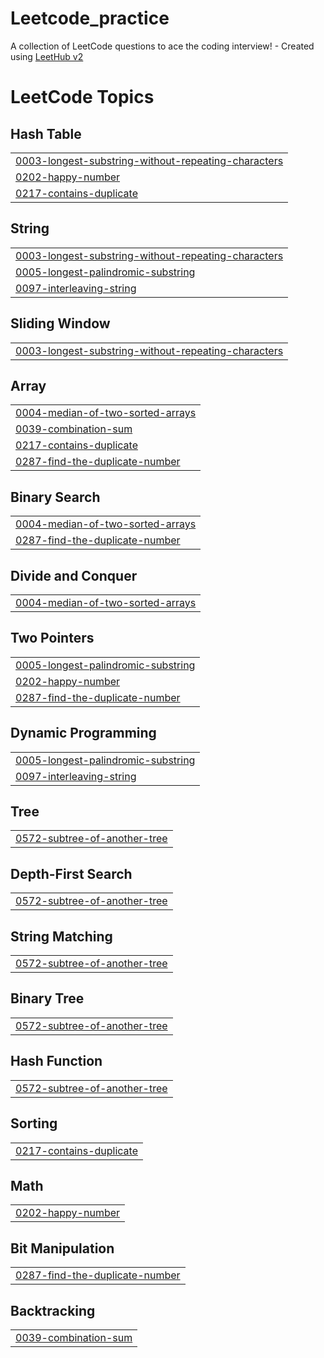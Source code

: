 # Leetcode_practice
A collection of LeetCode questions to ace the coding interview! - Created using [LeetHub v2](https://github.com/arunbhardwaj/LeetHub-2.0)

<!---LeetCode Topics Start-->
# LeetCode Topics
## Hash Table
|  |
| ------- |
| [0003-longest-substring-without-repeating-characters](https://github.com/parkilwoo/Leetcode_practice/tree/master/0003-longest-substring-without-repeating-characters) |
| [0202-happy-number](https://github.com/parkilwoo/Leetcode_practice/tree/master/0202-happy-number) |
| [0217-contains-duplicate](https://github.com/parkilwoo/Leetcode_practice/tree/master/0217-contains-duplicate) |
## String
|  |
| ------- |
| [0003-longest-substring-without-repeating-characters](https://github.com/parkilwoo/Leetcode_practice/tree/master/0003-longest-substring-without-repeating-characters) |
| [0005-longest-palindromic-substring](https://github.com/parkilwoo/Leetcode_practice/tree/master/0005-longest-palindromic-substring) |
| [0097-interleaving-string](https://github.com/parkilwoo/Leetcode_practice/tree/master/0097-interleaving-string) |
## Sliding Window
|  |
| ------- |
| [0003-longest-substring-without-repeating-characters](https://github.com/parkilwoo/Leetcode_practice/tree/master/0003-longest-substring-without-repeating-characters) |
## Array
|  |
| ------- |
| [0004-median-of-two-sorted-arrays](https://github.com/parkilwoo/Leetcode_practice/tree/master/0004-median-of-two-sorted-arrays) |
| [0039-combination-sum](https://github.com/parkilwoo/Leetcode_practice/tree/master/0039-combination-sum) |
| [0217-contains-duplicate](https://github.com/parkilwoo/Leetcode_practice/tree/master/0217-contains-duplicate) |
| [0287-find-the-duplicate-number](https://github.com/parkilwoo/Leetcode_practice/tree/master/0287-find-the-duplicate-number) |
## Binary Search
|  |
| ------- |
| [0004-median-of-two-sorted-arrays](https://github.com/parkilwoo/Leetcode_practice/tree/master/0004-median-of-two-sorted-arrays) |
| [0287-find-the-duplicate-number](https://github.com/parkilwoo/Leetcode_practice/tree/master/0287-find-the-duplicate-number) |
## Divide and Conquer
|  |
| ------- |
| [0004-median-of-two-sorted-arrays](https://github.com/parkilwoo/Leetcode_practice/tree/master/0004-median-of-two-sorted-arrays) |
## Two Pointers
|  |
| ------- |
| [0005-longest-palindromic-substring](https://github.com/parkilwoo/Leetcode_practice/tree/master/0005-longest-palindromic-substring) |
| [0202-happy-number](https://github.com/parkilwoo/Leetcode_practice/tree/master/0202-happy-number) |
| [0287-find-the-duplicate-number](https://github.com/parkilwoo/Leetcode_practice/tree/master/0287-find-the-duplicate-number) |
## Dynamic Programming
|  |
| ------- |
| [0005-longest-palindromic-substring](https://github.com/parkilwoo/Leetcode_practice/tree/master/0005-longest-palindromic-substring) |
| [0097-interleaving-string](https://github.com/parkilwoo/Leetcode_practice/tree/master/0097-interleaving-string) |
## Tree
|  |
| ------- |
| [0572-subtree-of-another-tree](https://github.com/parkilwoo/Leetcode_practice/tree/master/0572-subtree-of-another-tree) |
## Depth-First Search
|  |
| ------- |
| [0572-subtree-of-another-tree](https://github.com/parkilwoo/Leetcode_practice/tree/master/0572-subtree-of-another-tree) |
## String Matching
|  |
| ------- |
| [0572-subtree-of-another-tree](https://github.com/parkilwoo/Leetcode_practice/tree/master/0572-subtree-of-another-tree) |
## Binary Tree
|  |
| ------- |
| [0572-subtree-of-another-tree](https://github.com/parkilwoo/Leetcode_practice/tree/master/0572-subtree-of-another-tree) |
## Hash Function
|  |
| ------- |
| [0572-subtree-of-another-tree](https://github.com/parkilwoo/Leetcode_practice/tree/master/0572-subtree-of-another-tree) |
## Sorting
|  |
| ------- |
| [0217-contains-duplicate](https://github.com/parkilwoo/Leetcode_practice/tree/master/0217-contains-duplicate) |
## Math
|  |
| ------- |
| [0202-happy-number](https://github.com/parkilwoo/Leetcode_practice/tree/master/0202-happy-number) |
## Bit Manipulation
|  |
| ------- |
| [0287-find-the-duplicate-number](https://github.com/parkilwoo/Leetcode_practice/tree/master/0287-find-the-duplicate-number) |
## Backtracking
|  |
| ------- |
| [0039-combination-sum](https://github.com/parkilwoo/Leetcode_practice/tree/master/0039-combination-sum) |
<!---LeetCode Topics End-->